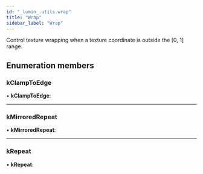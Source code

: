 ```yaml
---
id: "_lumin_.utils.wrap"
title: "Wrap"
sidebar_label: "Wrap"
---
```


Control texture wrapping when a texture coordinate is outside the [0, 1] range.

## Enumeration members

###  kClampToEdge

• **kClampToEdge**:

___

###  kMirroredRepeat

• **kMirroredRepeat**:

___

###  kRepeat

• **kRepeat**:
